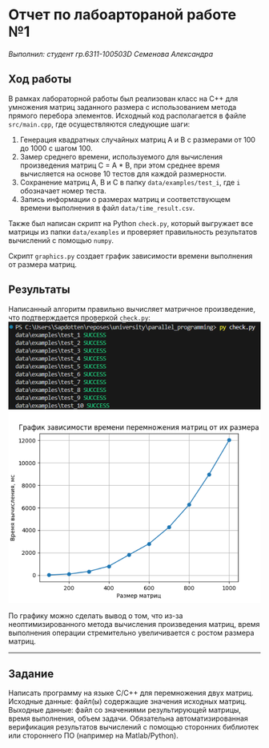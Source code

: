 # Отчет по лабоартораной работе №1
*Выполнил: студент гр.6311-100503D Семенова Александра*
## Ход работы

В рамках лабораторной работы был реализован класс на C++ для умножения матриц заданного размера с использованием метода прямого перебора элементов. Исходный код располагается в файле `src/main.cpp`, где осуществляются следующие шаги:

1. Генерация квадратных случайных матриц A и B с размерами от 100 до 1000 с шагом 100.
2. Замер среднего времени, используемого для вычисления произведения матриц C = A * B, при этом среднее время вычисляется на основе 10 тестов для каждой размерности.
3. Сохранение матриц A, B и C в папку `data/examples/test_i`, где `i` обозначает номер теста.
4. Запись информации о размерах матриц и соответствующем времени выполнения в файл `data/time_result.csv`.

Также был написан скрипт на Python `check.py`, который выгружает все матрицы из папки `data/examples` и проверяет правильность результатов вычислений с помощью `numpy`.

Скрипт `graphics.py` создает график зависимости времени выполнения от размера матриц.

## Результаты
Написанный алгоритм правильно вычисляет матричное произведение, что подтверждается проверкой `check.py`:
![Результат проверки произведения](check_result.png)
![График зависимости времени выполнения от размера матриц](plot.png)

По графику можно сделать вывод о том, что из-за неоптимизированного метода вычисления произведения матриц, время выполнения операции стремительно увеличивается с ростом размера матриц.

---
## Задание

Написать программу на языке C/C++ для перемножения двух матриц. 
Исходные данные: файл(ы) содержащие значения исходных матриц.
Выходные данные: файл со значениями результирующей матрицы, время выполнения, объем задачи.
Обязательна автоматизированная верификация результатов вычислений с помощью сторонних библиотек или стороннего ПО (например на Matlab/Python).

